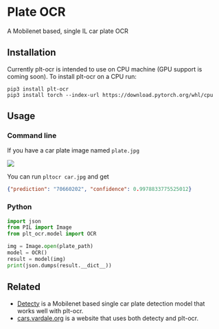 # Plate OCR
A Mobilenet based, single IL car plate OCR

## Installation
Currently plt-ocr is intended to use on CPU machine (GPU support is coming soon).
To install plt-ocr on a CPU run:

```
pip3 install plt-ocr
pip3 install torch --index-url https://download.pytorch.org/whl/cpu
```

## Usage
### Command line
If you have a car plate image named `plate.jpg`

![](https://i.imgur.com/5a9unqv.jpg)

You can run `pltocr car.jpg` and get

```json
{"prediction": "70660202", "confidence": 0.9978833775525012}
```

### Python
```python
import json
from PIL import Image
from plt_ocr.model import OCR

img = Image.open(plate_path)
model = OCR()
result = model(img)
print(json.dumps(result.__dict__))
```

## Related
- [Detecty](https://pypi.org/project/detecty/) is a Mobilenet based single car plate detection model that works well with plt-ocr.
- [cars.vardale.org](https://cars.vardale.org) is a website that uses both detecty and plt-ocr.